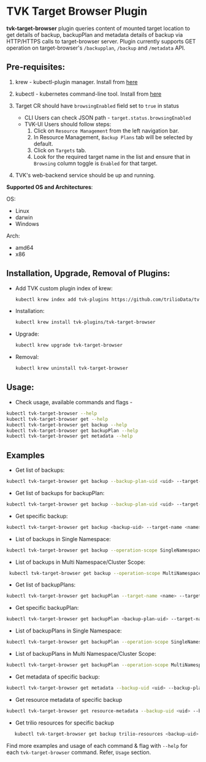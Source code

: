# TVK Target Browser Plugin
  
  **tvk-target-browser** plugin queries content of mounted target location to get details of backup, backupPlan and
metadata details of backup via HTTP/HTTPS calls to target-browser server.
Plugin currently supports GET operation on target-browser's `/backupplan`, `/backup` and `/metadata` API.
 
## Pre-requisites:
  
  1. krew - kubectl-plugin manager. Install from [here](https://krew.sigs.k8s.io/docs/user-guide/setup/install/)
  2. kubectl - kubernetes command-line tool. Install from [here](https://kubernetes.io/docs/tasks/tools/install-kubectl/)
  3. Target CR should have `browsingEnabled` field set to `true` in status
     - CLI Users can check JSON path - `target.status.browsingEnabled`
     - TVK-UI Users should follow steps:
        1. Click on `Resource Management` from the left navigation bar.
        2. In Resource Management, `Backup Plans` tab will be selected by default.
        3. Click on `Targets` tab.
        4. Look for the required target name in the list and ensure that in `Browsing` column toggle is `Enabled` for that target.

  4. TVK's web-backend service should be up and running.

  **Supported OS and Architectures**:
  
  OS:
  - Linux
  - darwin
  - Windows
  
  Arch:
  - amd64
  - x86
  
  
## Installation, Upgrade, Removal of Plugins:
  
  - Add TVK custom plugin index of krew:
  
    ```bash
    kubectl krew index add tvk-plugins https://github.com/trilioData/tvk-plugins.git
    ```
  
  - Installation:
  
    ```bash
    kubectl krew install tvk-plugins/tvk-target-browser
    ```
  
  - Upgrade:
  
    ```bash
    kubectl krew upgrade tvk-target-browser
    ```
  
  - Removal:
  
    ```bash
    kubectl krew uninstall tvk-target-browser
    ```
  
## Usage:

- Check usage, available commands and flags -
```bash
kubectl tvk-target-browser --help
kubectl tvk-target-browser get --help
kubectl tvk-target-browser get backup --help
kubectl tvk-target-browser get backupPlan --help
kubectl tvk-target-browser get metadata --help
```

## Examples
  
  - Get list of backups:
  ```bash
  kubectl tvk-target-browser get backup --backup-plan-uid <uid> --target-name <name> --target-namespace <namespace>
  ```

 - Get list of backups for backupPlan:

  ```bash
  kubectl tvk-target-browser get backup --backup-plan-uid <uid> --target-name <name> --target-namespace <namespace>
  ```

  - Get specific backup:
  ```bash
  kubectl tvk-target-browser get backup <backup-uid> --target-name <name> --target-namespace <namespace>
  ```
  - List of backups in Single Namespace:
  ```bash
  kubectl tvk-target-browser get backup --operation-scope SingleNamespace --target-name <name> --target-namespace <namespace>
  ```
  - List of backups in Multi Namespace/Cluster Scope:
  ```bash
   kubectl tvk-target-browser get backup --operation-scope MultiNamespace --target-name <name> --target-namespace <namespace>
  ```

  - Get list of backupPlans:
  ```bash
  kubectl tvk-target-browser get backupPlan --target-name <name> --target-namespace <namespace>
  ```

  - Get specific backupPlan:
  ```bash
  kubectl tvk-target-browser get backupPlan <backup-plan-uid> --target-name <name> --target-namespace <namespace>
  ```
  - List of backupPlans in Single Namespace:
  ```bash
  kubectl tvk-target-browser get backupPlan --operation-scope SingleNamespace --target-name <name> --target-namespace <namespace>
  ```
  - List of backupPlans in Multi Namespace/Cluster Scope:
  ```bash
  kubectl tvk-target-browser get backupPlan --operation-scope MultiNamespace --target-name <name> --target-namespace <namespace>
  ```

  - Get metadata of specific backup:
  ```bash
  kubectl tvk-target-browser get metadata --backup-uid <uid> --backup-plan-uid <uid> --target-name <name> --target-namespace <namespace>
  ```

  - Get resource metadata of specific backup
  ```bash
  kubectl tvk-target-browser get resource-metadata --backup-uid <uid> --backup-plan-uid <uid> --target-name <name> --target-namespace <namespace> --group <group> --version <version> --kind <kind> --name <resource-name>
  ```

  - Get trilio resources for specific backup
  ```bash
     kubectl tvk-target-browser get backup trilio-resources <backup-uid> --backup-plan-uid <uid> --kinds ClusterBackupPlan,Backup,Hook --target-name <name> --target-namespace <namespace>
  ```

Find more examples and usage of each command & flag with `--help` for each `tvk-target-browser` command. Refer, `Usage` section.
